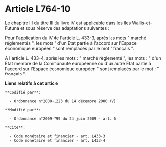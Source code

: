 # Article L764-10

Le chapitre III du titre III du livre IV est applicable dans les îles Wallis-et-Futuna et sous réserve des adaptations
suivantes : 

Pour l'application du IV de l'article L. 433-3, après les mots " marché réglementés ", les mots " d'un Etat partie à l'accord
sur l'Espace économique européen " sont remplacés par le mot " français ".

A l'article L. 433-4, après les mots : " marché règlementé ", les mots : " d'un Etat membre de la Communauté européenne ou
d'un autre Etat partie à l'accord sur l'Espace économique européen " sont remplacés par le mot : " français ".

**Liens relatifs à cet article**

	**Codifié par**:

	  - Ordonnance n°2000-1223 du 14 décembre 2000 (V)

	**Modifié par**:

	  - Ordonnance n°2009-799 du 24 juin 2009 - art. 6

	**Cite**:

	  - Code monétaire et financier - art. L433-3
	  - Code monétaire et financier - art. L433-4
